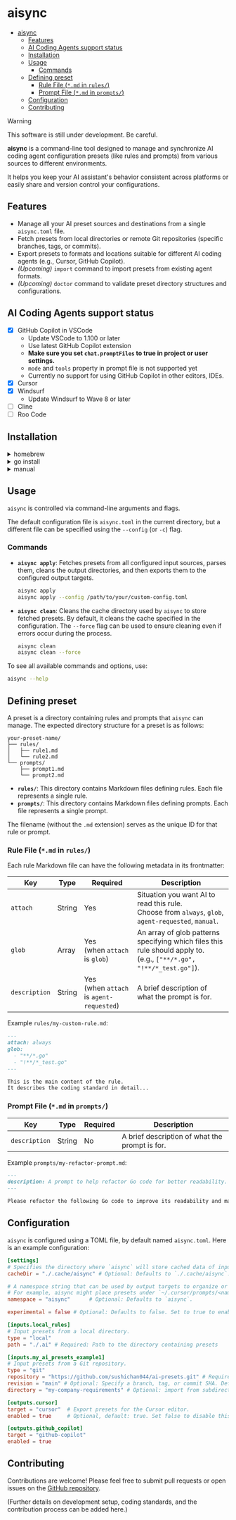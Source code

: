 # aisync

<!-- TOC -->

- [aisync](#aisync)
  - [Features](#features)
  - [AI Coding Agents support status](#ai-coding-agents-support-status)
  - [Installation](#installation)
  - [Usage](#usage)
    - [Commands](#commands)
  - [Defining preset](#defining-preset)
    - [Rule File (`*.md` in `rules/`)](#rule-file-md-in-rules)
    - [Prompt File (`*.md` in `prompts/`)](#prompt-file-md-in-prompts)
  - [Configuration](#configuration)
  - [Contributing](#contributing)

<!-- /TOC -->

> [!WARNING]
> This software is still under development. Be careful.

**aisync** is a command-line tool designed to manage and synchronize AI coding agent configuration presets (like rules and prompts) from various sources to different environments.

It helps you keep your AI assistant\'s behavior consistent across platforms or easily share and version control your configurations.

## Features

- Manage all your AI preset sources and destinations from a single `aisync.toml` file.
- Fetch presets from local directories or remote Git repositories (specific branches, tags, or commits).
- Export presets to formats and locations suitable for different AI coding agents (e.g., Cursor, GitHub Copilot).
- *(Upcoming)* `import` command to import presets from existing agent formats.
- *(Upcoming)* `doctor` command to validate preset directory structures and configurations.

## AI Coding Agents support status

- [x] GitHub Copilot in VSCode
  - Update VSCode to 1.100 or later
  - Use latest GitHub Copilot extension
  - **Make sure you set `chat.promptFiles` to true in project or user settings.**
  - `mode` and `tools` property in prompt file is not supported yet
  - Currently no support for using GitHub Copilot in other editors, IDEs.
- [x] Cursor
- [x] Windsurf
  - Update Windsurf to Wave 8 or later
- [ ] Cline
- [ ] Roo Code

## Installation

<details>
  <summary>homebrew</summary>

```bash
brew install sushichan044/tap/aisync
```

</details>

<details>
  <summary>go install</summary>

```bash
go install github.com/sushichan044/aisync@latest
```

</details>

<details>
  <summary>manual</summary>

Download the latest release from the [GitHub releases page](https://github.com/sushichan044/aisync/releases).

</details>

## Usage

`aisync` is controlled via command-line arguments and flags.

The default configuration file is `aisync.toml` in the current directory, but a different file can be specified using the `--config` (or `-c`) flag.

### Commands

- **`aisync apply`**: Fetches presets from all configured input sources, parses them, cleans the output directories, and then exports them to the configured output targets.

    ```bash
    aisync apply
    aisync apply --config /path/to/your/custom-config.toml
    ```

- **`aisync clean`**: Cleans the cache directory used by `aisync` to store fetched presets. By default, it cleans the cache specified in the configuration. The `--force` flag can be used to ensure cleaning even if errors occur during the process.

    ```bash
    aisync clean
    aisync clean --force
    ```

To see all available commands and options, use:

```bash
aisync --help
```

## Defining preset

A preset is a directory containing rules and prompts that `aisync` can manage. The expected directory structure for a preset is as follows:

```
your-preset-name/
├── rules/
│   ├── rule1.md
│   └── rule2.md
└── prompts/
    ├── prompt1.md
    └── prompt2.md
```

- **`rules/`**: This directory contains Markdown files defining rules. Each file represents a single rule.
- **`prompts/`**: This directory contains Markdown files defining prompts. Each file represents a single prompt.

The filename (without the `.md` extension) serves as the unique ID for that rule or prompt.

### Rule File (`*.md` in `rules/`)

Each rule Markdown file can have the following metadata in its frontmatter:

| Key           | Type    | Required | Description                                                                                                |
|---------------|---------|----------|------------------------------------------------------------------------------------------------------------|
| `attach` | String  | Yes       | Situation you want AI to read this rule. <br> Choose from `always`, `glob`, `agent-requested`, `manual`.  |
| `glob`      | Array  | Yes <br> (when `attach` is `glob`) <br> | An array of glob patterns specifying which files this rule should apply to. <br> (e.g., `["**/*.go", "!**/*_test.go"]`). |
| `description` | String  | Yes <br> (when `attach` is `agent-requested`) <br> | A brief description of what the prompt is for.                                                                |

Example `rules/my-custom-rule.md`:

```markdown
---
attach: always
glob:
  - "**/*.go"
  - "!**/*_test.go"
---

This is the main content of the rule.
It describes the coding standard in detail...
```

### Prompt File (`*.md` in `prompts/`)

| Key           | Type    | Required | Description                                                                                                   |
|---------------|---------|----------|---------------------------------------------------------------------------------------------------------------|
| `description` | String  | No       | A brief description of what the prompt is for.                                                                |

Example `prompts/my-refactor-prompt.md`:

```markdown
---
description: A prompt to help refactor Go code for better readability.
---

Please refactor the following Go code to improve its readability and maintainability, keeping in mind our company's Go coding standards.
```

## Configuration

`aisync` is configured using a TOML file, by default named `aisync.toml`. Here is an example configuration:

```toml
[settings]
# Specifies the directory where `aisync` will store cached data of inputs.
cacheDir = "./.cache/aisync" # Optional: Defaults to `./.cache/aisync`.

# A namespace string that can be used by output targets to organize or prefix the imported presets.
# For example, aisync might place presets under `~/.cursor/prompts/<namespace>/` or `~/.cursor/rules/<namespace>/`.
namespace = "aisync"      # Optional: Defaults to `aisync`.

experimental = false # Optional: Defaults to false. Set to true to enable experimental features.

[inputs.local_rules]
# Input presets from a local directory.
type = "local"
path = "./.ai" # Required: Path to the directory containing presets

[inputs.my_ai_presets_example1]
# Input presets from a Git repository.
type = "git"
repository = "https://github.com/sushichan044/ai-presets.git" # Required: URL of the Git repository
revision = "main" # Optional: Specify a branch, tag, or commit SHA. Defaults to the repo's default branch.
directory = "my-company-requirements" # Optional: import from subdirectory.

[outputs.cursor]
target = "cursor"  # Export presets for the Cursor editor.
enabled = true     # Optional, default: true. Set false to disable this output.

[outputs.github_copilot]
target = "github-copilot"
enabled = true
```

## Contributing

Contributions are welcome! Please feel free to submit pull requests or open issues on the [GitHub repository](https://github.com/sushichan044/aisync).

(Further details on development setup, coding standards, and the contribution process can be added here.)
